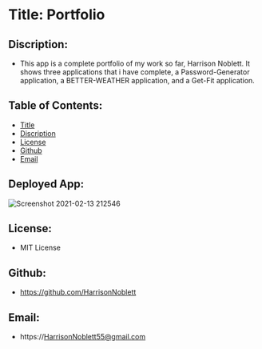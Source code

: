   # Title: Portfolio

  ## Discription: 
  * This app is a complete portfolio of my work so far, Harrison Noblett. It shows three applications that i have complete, a Password-Generator application, a BETTER-WEATHER application, and a Get-Fit application.

  ## Table of Contents: 
  * [Title](#Title)
  * [Discription](#Description)
  * [License](#License)
  * [Github](#Github)
  * [Email](#Email)

  ## Deployed App:
  ![Screenshot 2021-02-13 212546](https://user-images.githubusercontent.com/72479406/107867740-c52eaf00-6e42-11eb-9bad-be3936648486.png)

  ## License: 
  * MIT License

  ## Github: 
  *  https://github.com/HarrisonNoblett

  ## Email: 
  * https://HarrisonNoblett55@gmail.com
